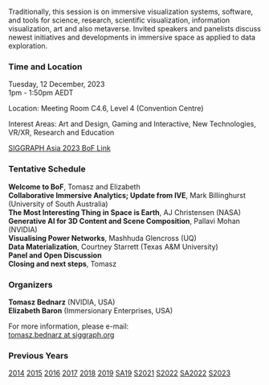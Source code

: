 Traditionally, this session is on immersive visualization systems, software, and tools for science, research, scientific visualization, information visualization, art and also metaverse. Invited speakers and panelists discuss newest initiatives and developments in immersive space as applied to data exploration.

### Time and Location

Tuesday, 12 December, 2023<br>
1pm - 1:50pm AEDT<br>

Location: Meeting Room C4.6, Level 4 (Convention Centre)

Interest Areas: Art and Design, Gaming and Interactive, New Technologies, VR/XR, Research and Education

[SIGGRAPH Asia 2023 BoF Link](https://asia.siggraph.org/2023/presentation/?id=bof_112&sess=sess243)

### Tentative Schedule
**Welcome to BoF**, Tomasz and Elizabeth<br />
**Collaborative Immersive Analytics; Update from IVE**, Mark Billinghurst (University of South Australia)<br />
**The Most Interesting Thing in Space is Earth**, AJ Christensen (NASA)<br />
**Generative AI for 3D Content and Scene Composition**, Pallavi Mohan (NVIDIA)<br />
**Visualising Power Networks**, Mashhuda Glencross (UQ)<br />
**Data Materialization**, Courtney Starrett (Texas A&M University)<br />
**Panel and Open Discussion**<br />
**Closing and next steps**, Tomasz

### Organizers

**Tomasz Bednarz** (NVIDIA, USA)<br />
**Elizabeth Baron** (Immersionary Enterprises, USA)

For more information, please e-mail:<br />
[tomasz.bednarz at siggraph.org](mailto:tomasz.bednarz@siggraph.org)

### Previous Years

[2014](http://immersive-visualisation.blogspot.com/2014)
[2015](http://immersive-visualisation.blogspot.com/2015/)
[2016](http://immersive-visualisation.blogspot.com/2016)
[2017](/2017.html)
[2018](/2018.html)
[2019](/2019.html)
[SA19](/sa2019.html)
[S2021](/s2021.html)
[S2022](/s2022.html)
[SA2022](/sa2022.html)
[S2023](/s2023.html)
